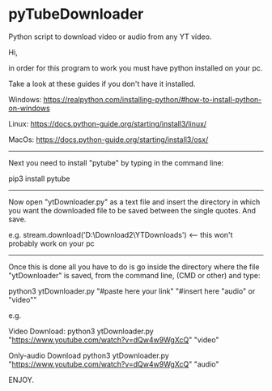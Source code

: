 # pyTubeDownloader
Python script to download video or audio from any YT video.


Hi,

in order for this program to work you must have python installed on your pc.

Take a look at these guides if you don't have it installed.

Windows:
https://realpython.com/installing-python/#how-to-install-python-on-windows

Linux:
https://docs.python-guide.org/starting/install3/linux/

MacOs:
https://docs.python-guide.org/starting/install3/osx/

********************************************************

Next you need to install "pytube" by typing in the command line:

pip3 install pytube

********************************************************

Now open "ytDownloader.py" as a text file and insert the directory 
in which you want the downloaded file to be saved between the single quotes.
And save.

e.g.
stream.download('D:\Download2\YTDownloads')  <-- this won't probably work on your pc

********************************************************

Once this is done all you have to do is go inside the directory 
where the file "ytDownloader" is saved, from the command line, (CMD or other) and type:

python3 ytDownloader.py "#paste here your link" "#insert here "audio" or "video""


e.g.

Video Download:
python3 ytDownloader.py "https://www.youtube.com/watch?v=dQw4w9WgXcQ" "video"  

Only-audio Download
python3 ytDownloader.py "https://www.youtube.com/watch?v=dQw4w9WgXcQ" "audio"  


ENJOY.
